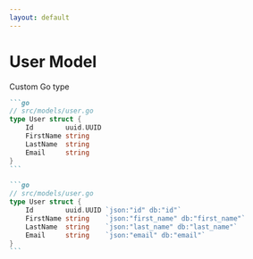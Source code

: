 ```yaml
---
layout: default
---
```


# User Model

Custom Go type

````md magic-move
```go
// src/models/user.go
type User struct {
	Id        uuid.UUID
	FirstName string
	LastName  string
	Email     string
}
```

```go
// src/models/user.go
type User struct {
	Id        uuid.UUID `json:"id" db:"id"`
	FirstName string    `json:"first_name" db:"first_name"`
	LastName  string    `json:"last_name" db:"last_name"`
	Email     string    `json:"email" db:"email"`
}
```
````
